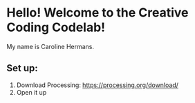 # Hello! Welcome to the Creative Coding Codelab!
My name is Caroline Hermans.

## Set up:
1. Download Processing: https://processing.org/download/
2. Open it up
